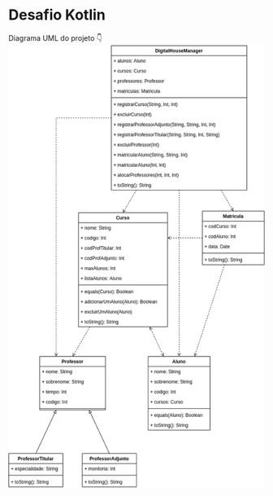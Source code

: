 # Desafio Kotlin
Diagrama UML do projeto 👇<br/>
![alt text](https://github.com/costadaniel/digital-house/blob/main/13%20-%20Desafio%20Kotlin/Diagrama/diagrama.png)